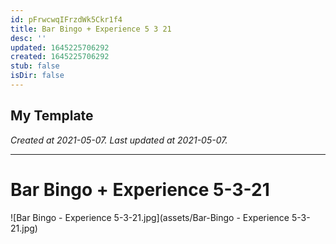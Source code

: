 ```yaml
---
id: pFrwcwqIFrzdWk5Ckr1f4
title: Bar Bingo + Experience 5 3 21
desc: ''
updated: 1645225706292
created: 1645225706292
stub: false
isDir: false
---
```

My Template
---

_Created at 2021-05-07._
_Last updated at 2021-05-07._




---

# Bar Bingo + Experience 5-3-21


![Bar Bingo - Experience 5-3-21.jpg](assets/Bar-Bingo - Experience 5-3-21.jpg)

